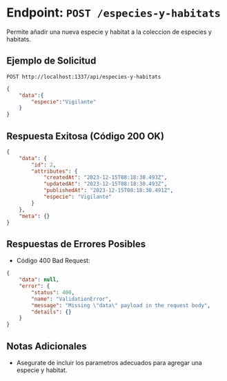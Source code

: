# Endpoint: `POST /especies-y-habitats`

Permite añadir una nueva especie y habitat a la coleccion de especies y habitats.

## Ejemplo de Solicitud
```http
POST http://localhost:1337/api/especies-y-habitats
```
```json
{
    "data":{
        "especie":"Vigilante"
    }
}
```

## Respuesta Exitosa (Código 200 OK)
```json
{
    "data": {
        "id": 2,
        "attributes": {
            "createdAt": "2023-12-15T08:18:30.493Z",
            "updatedAt": "2023-12-15T08:18:30.493Z",
            "publishedAt": "2023-12-15T08:18:30.491Z",
            "especie": "Vigilante"
        }
    },
    "meta": {}
}
```

## Respuestas de Errores Posibles
- Código 400 Bad Request:

```json
{
    "data": null,
    "error": {
        "status": 400,
        "name": "ValidationError",
        "message": "Missing \"data\" payload in the request body",
        "details": {}
    }
}
```

## Notas Adicionales

- Asegurate de incluir los parametros adecuados para agregar una especie y  habitat.

